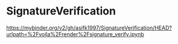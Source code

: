 # SignatureVerification
https://mybinder.org/v2/gh/asifk1997/SignatureVerification/HEAD?urlpath=%2Fvoila%2Frender%2Fsignature_verify.ipynb
